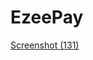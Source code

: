 # EzeePay
[Screenshot (131)](https://github.com/user-attachments/assets/8a0f4025-f952-4b67-8a5d-b2881f61f5b5)
